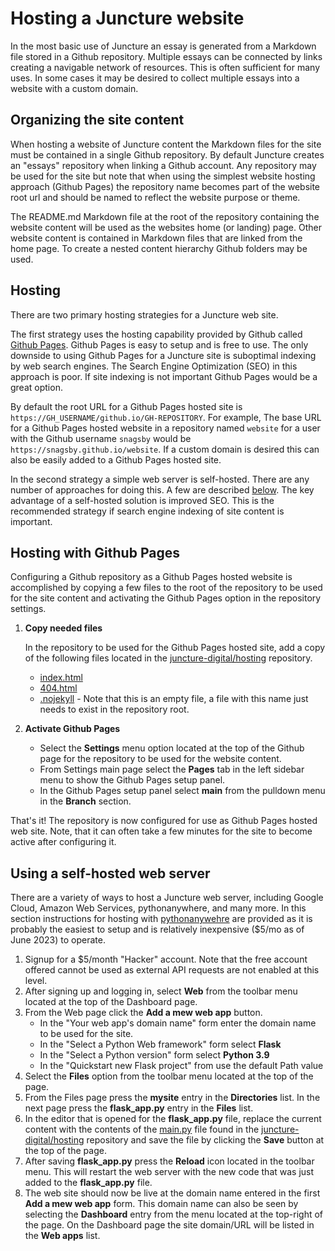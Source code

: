 # Hosting a Juncture website

In the most basic use of Juncture an essay is generated from a Markdown file stored in a Github repository.  Multiple essays can be connected by links creating a navigable network of resources.  This is often sufficient for many uses.  In some cases it may be desired to collect multiple essays into a website with a custom domain.

## Organizing the site content

When hosting a website of Juncture content the Markdown files for the site must be contained in a single Github repository.  By default Juncture creates an "essays" repository when linking a Github account.  Any repository may be used for the site but note that when using the simplest website hosting approach (Github Pages) the repository name becomes part of the website root url and should be named to reflect the website purpose or theme.

The README.md Markdown file at the root of the repository containing the website content will be used as the websites home (or landing) page.  Other website content is contained in Markdown files that are linked from the home page.  To create a nested content hierarchy Github folders may be used.    

## Hosting

There are two primary hosting strategies for a Juncture web site.  

The first strategy uses the hosting capability provided by Github called [Github Pages](https://pages.github.com/).  Github Pages is easy to setup and is free to use.  The only downside to using Github Pages for a Juncture site is suboptimal indexing by web search engines.  The Search Engine Optimization (SEO) in this approach is poor.  If site indexing is not important Github Pages would be a great option.

By default the root URL for a Github Pages hosted site is `https://GH_USERNAME/github.io/GH-REPOSITORY`.  For example, The base URL for a Github Pages hosted website in a repository named `website` for a user with the Github username `snagsby` would be `https://snagsby.github.io/website`.  If a custom domain is desired this can also be easily added to a Github Pages hosted site.

In the second strategy a simple web server is self-hosted.  There are any number of approaches for doing this.  A few are described [below](#using-a-self-hosted-web-server).  The key advantage of a self-hosted solution is improved SEO.  This is the recommended strategy if search engine indexing of site content is important.

## Hosting with Github Pages

Configuring a Github repository as a Github Pages hosted website is accomplished by copying a few files to the root of the repository to be used for the site content and activating the Github Pages option in the repository settings.

1. **Copy needed files**

    In the repository to be used for the Github Pages hosted site, add a copy of the following files located in the [juncture-digital/hosting](https://github.com/juncture-digital/hosting) repository.

    - [index.html](https://raw.githubusercontent.com/juncture-digital/hosting/main/index.html)
    - [404.html](https://raw.githubusercontent.com/juncture-digital/hosting/main/404.html)
    - [.nojekyll](https://raw.githubusercontent.com/juncture-digital/hosting/main/.nojekyll) - Note that this is an empty file, a file with this name just needs to exist in the repository root.

2. **Activate Github Pages**

    - Select the **Settings** menu option located at the top of the Github page for the repository to be used for the website content.  
    - From Settings main page select the **Pages** tab in the left sidebar menu to show the Github Pages setup panel.
    - In the Github Pages setup panel select **main** from the pulldown menu in the **Branch** section. 

That's it!  The repository is now configured for use as Github Pages hosted web site.  Note, that it can often take a few minutes for the site to become active after configuring it.

## Using a self-hosted web server

There are a variety of ways to host a Juncture web server, including Google Cloud, Amazon Web Services, pythonanywhere, and many more.  In this section instructions for hosting with [pythonanywehre](https://www.pythonanywhere.com/) are provided as it is probably the easiest to setup and is relatively inexpensive ($5/mo as of June 2023) to operate.

1. Signup for a $5/month "Hacker" account.  Note that the free account offered cannot be used as external API requests are not enabled at this level.
1. After signing up and logging in, select **Web** from the toolbar menu located at the top of the Dashboard page.
1. From the Web page click the **Add a mew web app** button.
    - In the "Your web app's domain name" form enter the domain name to be used for the site.
    - In the "Select a Python Web framework" form select **Flask**
    - In the "Select a Python version" form select **Python 3.9**
    - In the "Quickstart new Flask project" from use the default Path value
1. Select the **Files** option from the toolbar menu located at the top of the page.
1. From the Files page press the **mysite** entry in the **Directories** list.  In the next page press the **flask_app.py** entry in the **Files** list.
1. In the editor that is opened for the **flask_app.py** file, replace the current content with the contents of the [main.py](https://raw.githubusercontent.com/juncture-digital/hosting/main/main.py) file found in the [juncture-digital/hosting](https://github.com/juncture-digital/hosting) repository and save the file by clicking the **Save** button at the top of the page.
1. After saving **flask_app.py** press the **Reload** icon located in the toolbar menu.  This will restart the web server with the new code that was just added to the **flask_app.py** file.
1. The web site should now be live at the domain name entered in the first **Add a mew web app** form.  This domain name can also be seen by selecting the **Dashboard** entry from the menu located at the top-right of the page.  On the Dashboard page the site domain/URL will be listed in the **Web apps** list.  
